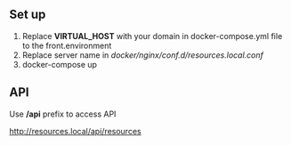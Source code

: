 ## Set up

1. Replace **VIRTUAL_HOST** with your domain in docker-compose.yml file to the front.environment
1. Replace server name in *docker/nginx/conf.d/resources.local.conf*
1. docker-compose up



## API

Use **/api** prefix to access API  

http://resources.local/api/resources

